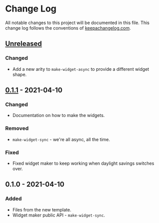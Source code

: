 # Change Log
All notable changes to this project will be documented in this file. This change log follows the conventions of [keepachangelog.com](http://keepachangelog.com/).

## [Unreleased]
### Changed
- Add a new arity to `make-widget-async` to provide a different widget shape.

## [0.1.1] - 2021-04-10
### Changed
- Documentation on how to make the widgets.

### Removed
- `make-widget-sync` - we're all async, all the time.

### Fixed
- Fixed widget maker to keep working when daylight savings switches over.

## 0.1.0 - 2021-04-10
### Added
- Files from the new template.
- Widget maker public API - `make-widget-sync`.

[Unreleased]: https://github.com/your-name/productivity/compare/0.1.1...HEAD
[0.1.1]: https://github.com/your-name/productivity/compare/0.1.0...0.1.1
